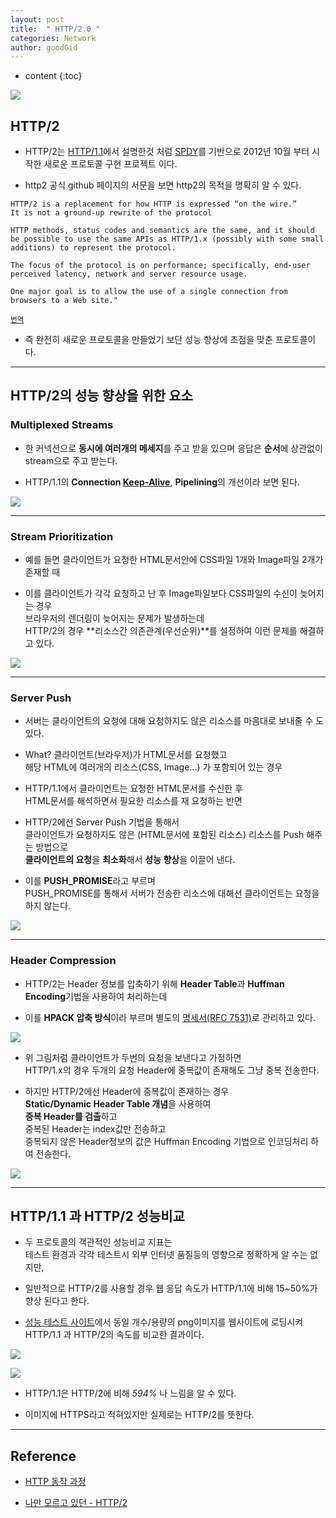```yaml
---
layout: post
title:  " HTTP/2.0 "
categories: Network
author: goodGid
---
```

* content
{:toc}

![](/assets/img/network/http_2_0_1.png)

## HTTP/2

* HTTP/2는 [HTTP/1.1]({{site.url}}/HTTP-1.1/)에서 설명한것 처럼 [SPDY]({{site.url}}/HTTP-1.1/#http11-단점-극복-결과)를 기반으로 2012년 10월 부터 시작한 새로운 프로토콜 구현 프로젝트 이다. 

* http2 공식 github 페이지의 서문을 보면 http2의 목적을 명확히 알 수 있다.

```
HTTP/2 is a replacement for how HTTP is expressed “on the wire.” 
It is not a ground-up rewrite of the protocol

HTTP methods, status codes and semantics are the same, and it should be possible to use the same APIs as HTTP/1.x (possibly with some small additions) to represent the protocol. 

The focus of the protocol is on performance; specifically, end-user perceived latency, network and server resource usage. 

One major goal is to allow the use of a single connection from browsers to a Web site."
```

<small>[번역](https://translate.google.co.kr/?#en/ko/HTTP%2F2%20is%20a%20replacement%20for%20how%20HTTP%20is%20expressed%20%E2%80%9Con%20the%20wire.%E2%80%9D%20%0AIt%20is%20not%20a%20ground-up%20rewrite%20of%20the%20protocol%0A%0AHTTP%20methods%2C%20status%20codes%20and%20semantics%20are%20the%20same%2C%20and%20it%20should%20be%20possible%20to%20use%20the%20same%20APIs%20as%20HTTP%2F1.x%20(possibly%20with%20some%20small%20additions)%20to%20represent%20the%20protocol.%20%0A%0AThe%20focus%20of%20the%20protocol%20is%20on%20performance%3B%20specifically%2C%20end-user%20perceived%20latency%2C%20network%20and%20server%20resource%20usage.%20%0A%0AOne%20major%20goal%20is%20to%20allow%20the%20use%20of%20a%20single%20connection%20from%20browsers%20to%20a%20Web%20site.%22)</small>

* 즉 완전히 새로운 프로토콜을 만들었기 보단 성능 향상에 초점을 맞춘 프로토콜이다.











---

## HTTP/2의 성능 향상을 위한 요소

### Multiplexed Streams

* 한 커넥션으로 **동시에 여러개의 메세지**를 주고 받을 있으며 응답은 **순서**에 상관없이 stream으로 주고 받는다. 

* HTTP/1.1의 **Connection [Keep-Alive]({{site.url}}/HTTP-Keep-Alivemd)**, **Pipelining**의 개선이라 보면 된다.

![](/assets/img/network/http_2_0_2.png)






---

### Stream Prioritization

* 예를 들면 클라이언트가 요청한 HTML문서안에 CSS파일 1개와 Image파일 2개가 존재할 때

* 이를 클라이언트가 각각 요청하고 난 후 Image파일보다 CSS파일의 수신이 늦어지는 경우 <br> 브라우저의 렌더링이 늦어지는 문제가 발생하는데 <br> HTTP/2의 경우 **리소스간 의존관계(우선순위)**를 설정하여 이런 문제를 해결하고 있다.


![](/assets/img/network/http_2_0_3.png)


---


### Server Push

* 서버는 클라이언트의 요청에 대해 요청하지도 않은 리소스를 마음대로 보내줄 수 도 있다.

* What? 클라이언트(브라우저)가 HTML문서를 요청했고 <br> 해당 HTML에 여러개의 리소스(CSS, Image...) 가 포함되어 있는 경우 

* HTTP/1.1에서 클라이언트는 요청한 HTML문서를 수신한 후 <br> HTML문서를 해석하면서 필요한 리소스를 재 요청하는 반면 

* HTTP/2에선 Server Push 기법을 통해서 <br> 클라이언트가 요청하지도 않은 (HTML문서에 포함된 리소스) 리소스를 Push 해주는 방법으로 <br> **클라이언트의 요청**을 **최소화**해서 **성능 향상**을 이끌어 낸다. 

* 이를 **PUSH_PROMISE**라고 부르며 <br> PUSH_PROMISE를 통해서 서버가 전송한 리소스에 대해선 클라이언트는 요청을 하지 않는다.

![](/assets/img/network/http_2_0_4.png)


---


### Header Compression

* HTTP/2는 Header 정보를 압축하기 위해 **Header Table**과 **Huffman Encoding**기법을 사용하여 처리하는데 

* 이를 **HPACK 압축 방식**이라 부르며 별도의 [명세서(RFC 7531)](https://http2.github.io/http2-spec/compression.html)로 관리하고 있다.

![](/assets/img/network/http_2_0_5.png)

* 위 그림처럼 클라이언트가 두번의 요청을 보낸다고 가정하면 <br> HTTP/1.x의 경우 두개의 요청 Header에 중복값이 존재해도 그냥 중복 전송한다. 

* 하지만 HTTP/2에선 Header에 중복값이 존재하는 경우 <br> **Static/Dynamic Header Table 개념**을 사용하여 <br> **중복 Header를 검출**하고 <br> 중복된 Header는 index값만 전송하고 <br> 중복되지 않은 Header정보의 값은 Huffman Encoding 기법으로 인코딩처리 하여 전송한다.


![](/assets/img/network/http_2_0_6.png)


---


## HTTP/1.1 과 HTTP/2 성능비교

* 두 프로토콜의 객관적인 성능비교 지표는 <br> 테스트 환경과 각각 테스트시 외부 인터넷 품질등의 영향으로 정확하게 알 수는 없지만,

* 일반적으로 HTTP/2를 사용할 경우 웹 응답 속도가 HTTP/1.1에 비해 15~50%가 향상 된다고 한다.

* [성능 테스트 사이트](https://www.httpvshttps.com/)에서 동일 개수/용량의 png이미지를 웹사이트에 로딩시켜 HTTP/1.1 과 HTTP/2의 속도를 비교한 결과이다.

![](/assets/img/network/http_2_0_7.png)

![](/assets/img/network/http_2_0_8.png)

* HTTP/1.1은 HTTP/2에 비해 *594%* 나 느림을 알 수 있다.

* 이미지에 HTTPS라고 적혀있지만 실제로는 HTTP/2를 뜻한다.



---

## Reference

* [HTTP 동작 과정](http://jess-m.tistory.com/17)

* [나만 모르고 있던 - HTTP/2](https://www.popit.kr/%EB%82%98%EB%A7%8C-%EB%AA%A8%EB%A5%B4%EA%B3%A0-%EC%9E%88%EB%8D%98-http2/)